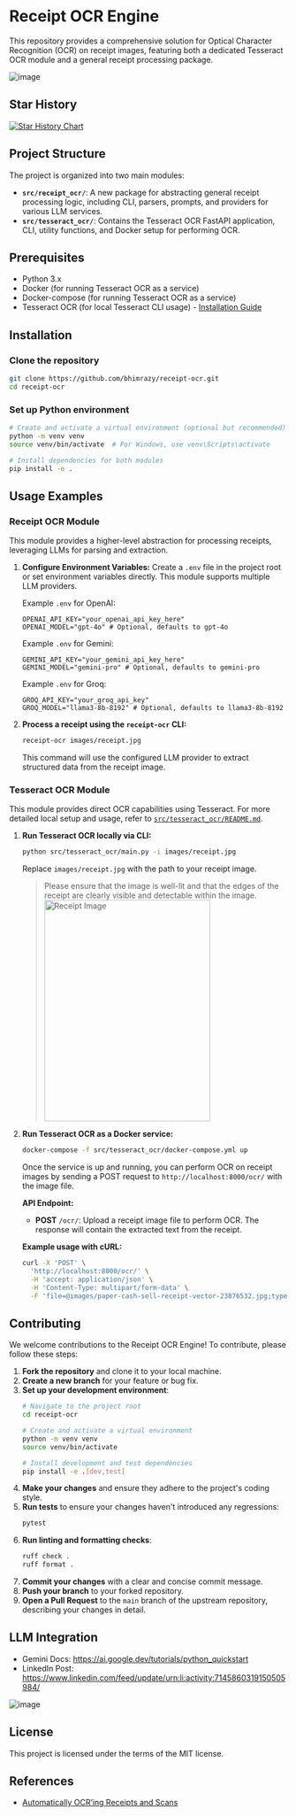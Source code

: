 # Receipt OCR Engine

This repository provides a comprehensive solution for Optical Character Recognition (OCR) on receipt images, featuring both a dedicated Tesseract OCR module and a general receipt processing package.

![image](https://github.com/bhimrazy/receipt-ocr/assets/46085301/305df68d-50d8-41d4-81d0-9324966fb6c9)

## Star History

<a href="https://star-history.com/#bhimrazy/receipt-ocr&Date">
 <picture>
   <source media="(prefers-color-scheme: dark)" srcset="https://api.star-history.com/svg?repos=bhimrazy/receipt-ocr&type=Date&theme=dark" />
   <source media="(prefers-color-scheme: light)" srcset="https://api.star-history.com/svg?repos=bhimrazy/receipt-ocr&type=Date" />
   <img alt="Star History Chart" src="https://api.star-history.com/svg?repos=bhimrazy/receipt-ocr&type=Date" />
 </picture>
</a>

## Project Structure

The project is organized into two main modules:

*   **`src/receipt_ocr/`**: A new package for abstracting general receipt processing logic, including CLI, parsers, prompts, and providers for various LLM services.
*   **`src/tesseract_ocr/`**: Contains the Tesseract OCR FastAPI application, CLI, utility functions, and Docker setup for performing OCR.

## Prerequisites

*   Python 3.x
*   Docker (for running Tesseract OCR as a service)
*   Docker-compose (for running Tesseract OCR as a service)
*   Tesseract OCR (for local Tesseract CLI usage) - [Installation Guide](https://tesseract-ocr.github.io/tessdoc/Installation.html)

## Installation

### Clone the repository

```bash
git clone https://github.com/bhimrazy/receipt-ocr.git
cd receipt-ocr
```

### Set up Python environment

```bash
# Create and activate a virtual environment (optional but recommended)
python -m venv venv
source venv/bin/activate  # For Windows, use venv\Scripts\activate

# Install dependencies for both modules
pip install -e .
```

## Usage Examples

### Receipt OCR Module

This module provides a higher-level abstraction for processing receipts, leveraging LLMs for parsing and extraction.

1.  **Configure Environment Variables:**
    Create a `.env` file in the project root or set environment variables directly. This module supports multiple LLM providers.

    Example `.env` for OpenAI:

    ```
    OPENAI_API_KEY="your_openai_api_key_here"
    OPENAI_MODEL="gpt-4o" # Optional, defaults to gpt-4o
    ```

    Example `.env` for Gemini:

    ```
    GEMINI_API_KEY="your_gemini_api_key_here"
    GEMINI_MODEL="gemini-pro" # Optional, defaults to gemini-pro
    ```

    Example `.env` for Groq:
    ```
    GROQ_API_KEY="your_groq_api_key"
    GROQ_MODEL="llama3-8b-8192" # Optional, defaults to llama3-8b-8192
    ```

2.  **Process a receipt using the `receipt-ocr` CLI:**
    ```bash
    receipt-ocr images/receipt.jpg
    ```
    This command will use the configured LLM provider to extract structured data from the receipt image.

### Tesseract OCR Module

This module provides direct OCR capabilities using Tesseract. For more detailed local setup and usage, refer to [`src/tesseract_ocr/README.md`](src/tesseract_ocr/README.md).

1.  **Run Tesseract OCR locally via CLI:**

    ```bash
    python src/tesseract_ocr/main.py -i images/receipt.jpg
    ```

    Replace `images/receipt.jpg` with the path to your receipt image.

    > Please ensure that the image is well-lit and that the edges of the receipt are clearly visible and detectable within the image.
    > <img src="https://github.com/bhimrazy/receipt-ocr/assets/46085301/2ea009f0-9e15-42b2-9f15-063a8ec169f1" alt="Receipt Image" width="300" height="400">

2.  **Run Tesseract OCR as a Docker service:**

    ```bash
    docker-compose -f src/tesseract_ocr/docker-compose.yml up
    ```

    Once the service is up and running, you can perform OCR on receipt images by sending a POST request to `http://localhost:8000/ocr/` with the image file.

    **API Endpoint:**

    - **POST** `/ocr/`: Upload a receipt image file to perform OCR. The response will contain the extracted text from the receipt.

    **Example usage with cURL:**

    ```bash
    curl -X 'POST' \
      'http://localhost:8000/ocr/' \
      -H 'accept: application/json' \
      -H 'Content-Type: multipart/form-data' \
      -F 'file=@images/paper-cash-sell-receipt-vector-23876532.jpg;type=image/jpeg'
    ```

## Contributing

We welcome contributions to the Receipt OCR Engine! To contribute, please follow these steps:

1.  **Fork the repository** and clone it to your local machine.
2.  **Create a new branch** for your feature or bug fix.
3.  **Set up your development environment**:
    ```bash
    # Navigate to the project root
    cd receipt-ocr

    # Create and activate a virtual environment
    python -m venv venv
    source venv/bin/activate

    # Install development and test dependencies
    pip install -e .[dev,test]
    ```
4.  **Make your changes** and ensure they adhere to the project's coding style.
5.  **Run tests** to ensure your changes haven't introduced any regressions:
    ```bash
    pytest
    ```
6.  **Run linting and formatting checks**:
    ```bash
    ruff check .
    ruff format .
    ```
7.  **Commit your changes** with a clear and concise commit message.
8.  **Push your branch** to your forked repository.
9.  **Open a Pull Request** to the `main` branch of the upstream repository, describing your changes in detail.

## LLM Integration

- Gemini Docs: https://ai.google.dev/tutorials/python_quickstart
- LinkedIn Post: https://www.linkedin.com/feed/update/urn:li:activity:7145860319150505984/

![image](https://github.com/bhimrazy/receipt-ocr/assets/46085301/ee4a0c82-f134-4a19-a275-93a59c7503b8)

## License

This project is licensed under the terms of the MIT license.

## References

- [Automatically OCR’ing Receipts and Scans](https://pyimagesearch.com/2021/10/27/automatically-ocring-receipts-and-scans/)
